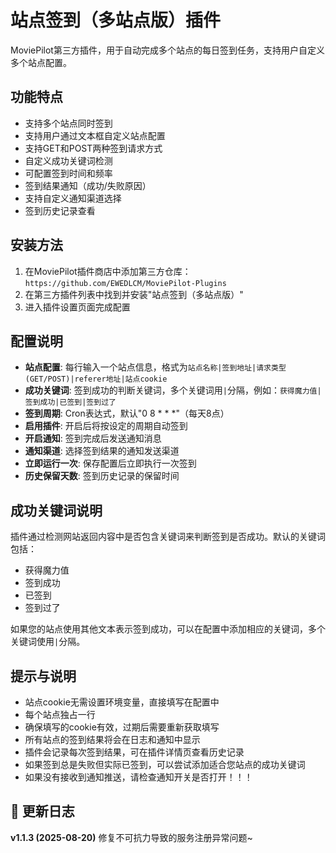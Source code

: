 # 站点签到（多站点版）插件

MoviePilot第三方插件，用于自动完成多个站点的每日签到任务，支持用户自定义多个站点配置。

## 功能特点

- 支持多个站点同时签到
- 支持用户通过文本框自定义站点配置
- 支持GET和POST两种签到请求方式
- 自定义成功关键词检测
- 可配置签到时间和频率
- 签到结果通知（成功/失败原因）
- 支持自定义通知渠道选择
- 签到历史记录查看

## 安装方法

1. 在MoviePilot插件商店中添加第三方仓库：`https://github.com/EWEDLCM/MoviePilot-Plugins`
2. 在第三方插件列表中找到并安装"站点签到（多站点版）"
3. 进入插件设置页面完成配置

## 配置说明

- **站点配置**: 每行输入一个站点信息，格式为`站点名称|签到地址|请求类型(GET/POST)|referer地址|站点cookie`
- **成功关键词**: 签到成功的判断关键词，多个关键词用`|`分隔，例如：`获得魔力值|签到成功|已签到|签到过了`
- **签到周期**: Cron表达式，默认"0 8 * * *"（每天8点）
- **启用插件**: 开启后将按设定的周期自动签到
- **开启通知**: 签到完成后发送通知消息
- **通知渠道**: 选择签到结果的通知发送渠道
- **立即运行一次**: 保存配置后立即执行一次签到
- **历史保留天数**: 签到历史记录的保留时间

## 成功关键词说明

插件通过检测网站返回内容中是否包含关键词来判断签到是否成功。默认的关键词包括：
- 获得魔力值
- 签到成功
- 已签到
- 签到过了

如果您的站点使用其他文本表示签到成功，可以在配置中添加相应的关键词，多个关键词使用`|`分隔。

## 提示与说明

- 站点cookie无需设置环境变量，直接填写在配置中
- 每个站点独占一行
- 确保填写的cookie有效，过期后需要重新获取填写
- 所有站点的签到结果将会在日志和通知中显示
- 插件会记录每次签到结果，可在插件详情页查看历史记录
- 如果签到总是失败但实际已签到，可以尝试添加适合您站点的成功关键词
- 如果没有接收到通知推送，请检查通知开关是否打开！！！

## 📄 更新日志

**v1.1.3 (2025-08-20)**
修复不可抗力导致的服务注册异常问题~
